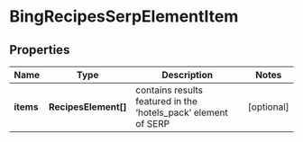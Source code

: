 # BingRecipesSerpElementItem

## Properties

| Name | Type | Description | Notes |
|------------ | ------------- | ------------- | -------------|
**items** | **RecipesElement[]** | contains results featured in the ‘hotels_pack’ element of SERP |[optional]|